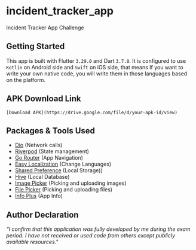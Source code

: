 # incident_tracker_app

Incident Tracker App Challenge

## Getting Started

This app is built with Flutter `3.29.0` and Dart `3.7.0`.
It is configured to use `Kotlin` on Android side and `Swift` on iOS side, that means If you want to
write your own native code, you will write them in those languages based on the platform.

## APK Download Link

```
[Download APK](https://drive.google.com/file/d/your-apk-id/view)
```

## Packages & Tools Used

* [Dio](https://pub.dev/packages/dio/versions/5.5.0+1) (Network calls)
* [Riverpod](https://pub.dev/packages/flutter_riverpod) (State management)
* [Go Router](https://pub.dev/packages/go_router/versions/14.2.1) (App Navigation)
* [Easy Localization](https://pub.dev/packages/easy_localization/versions/3.0.7) (Change Languages)
* [Shared Preference](https://pub.dev/packages/shared_preferences) (Local Storage))
* [Hive](https://pub.dev/packages/hive/versions/2.2.3) (Local Database)
* [Image Picker](https://pub.dev/packages/image_picker/versions/1.0.8) (Picking and uploading
  images)
* [File Picker](https://pub.dev/packages/file_picker/versions/8.0.0+1) (Picking and uploading files)
* [Info Plus](https://pub.dev/packages/package_info_plus/versions/8.0.2) (App Info)

## Author Declaration

_“I confirm that this application was fully developed by me during the exam period. I have
not received or used code from others except publicly available resources."_